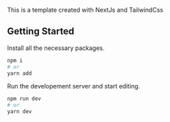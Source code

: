 This is a template created with NextJs and TailwindCss

## Getting Started

Install all the necessary packages.

```bash
npm i
# or
yarn add
```

Run the developement server and start editing.

```bash
npm run dev
# or
yarn dev
```
